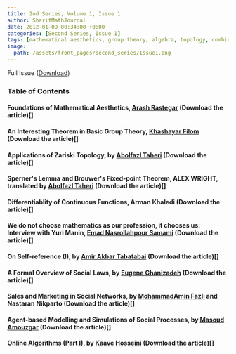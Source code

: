 ```yaml
---
title: 2nd Series, Volume 1, Issue 1
author: SharifMathJournal
date: 2012-01-09 00:34:00 +0800
categories: [Second Series, Issue I]
tags: [mathematical aesthetics, group theory, algebra, topology, combinatorics, algorithms, interview, mathematical analysis, logic, computability, social sciences, online algorithms, Sperner lemma, Brouwer fixed-point theorem, Yuri Manin]
image:
  path: /assets/front_pages/second_series/Issue1.png
---
```


Full Issue ([Download](/assets/archive/secondSeries/2ndSeries_Vol1_Issue1.pdf))

### Table of Contents

#### Foundations of Mathematical Aesthetics, [Arash Rastegar](https://math.sharif.ir/faculties/rastegar) (Download the article)[]
#### An Interesting Theorem in Basic Group Theory, [Khashayar Filom](https://sites.google.com/site/kfilommath/) (Download the article)[]
#### Applications of Zariski Topology, by [Abolfazl Taheri](https://ir.linkedin.com/in/abolfazl-taheri-79077076?original_referer=https%3A%2F%2Fwww.google.com%2F) (Download the article)[]
#### Sperner's Lemma and Brouwer's Fixed-point Theorem, ALEX WRIGHT, translated by [Abolfazl Taheri](https://ir.linkedin.com/in/abolfazl-taheri-79077076?original_referer=https%3A%2F%2Fwww.google.com%2F) (Download the article)[]
#### Differentiablity of Continuous Functions, Arman Khaledi (Download the article)[]
#### We do not choose mathematics as our profession, it chooses us: Interview with Yuri Manin, [Emad Nasrollahpour Samami](https://www.linkedin.com/in/emad-nasrollahpour-03a36b50/) (Download the article)[]
#### On Self-reference (I), by [Amir Akbar Tabatabai](https://amirtabatabai.github.io/) (Download the article)[]
#### A Formal Overview of Social Laws, by [Eugene Ghanizadeh](https://github.com/loreanvictor) (Download the article)[]
#### Sales and Marketing in Social Networks, by [MohammadAmin Fazli](https://sina.sharif.edu/~fazli/) and Nastaran Nikparto (Download the article)[]
#### Agent-based Modelling and Simulations of Social Processes, by [Masoud Amouzgar](https://ir.linkedin.com/in/masoud-amouzgar-17903529) (Download the article)[]
#### Online Algorithms (Part I), by [Kaave Hosseini](https://www.cs.rochester.edu/u/shossei2/) (Download the article)[]
